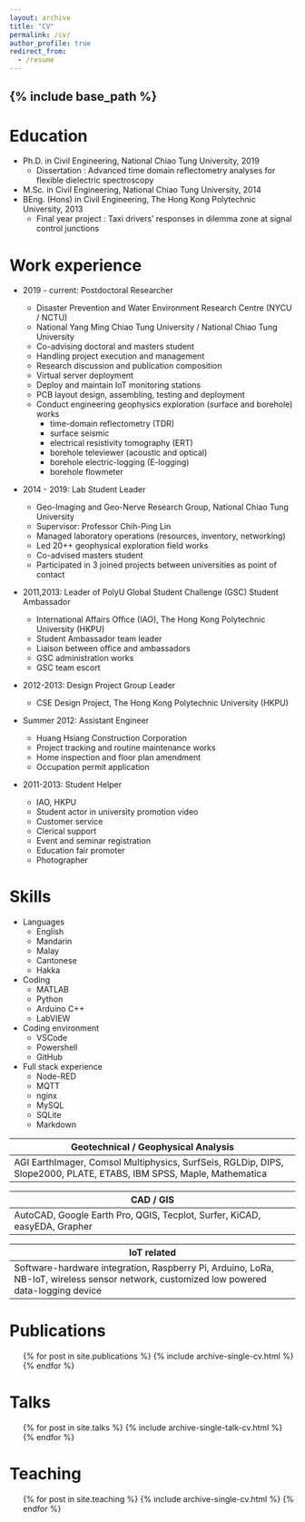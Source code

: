```yaml
---
layout: archive
title: "CV"
permalink: /cv/
author_profile: true
redirect_from:
  - /resume
---
```


{% include base_path %}
---

Education
======
- Ph.D. in Civil Engineering, National Chiao Tung University, 2019
  - Dissertation : Advanced time domain reflectometry analyses for flexible dielectric spectroscopy
- M.Sc. in Civil Engineering, National Chiao Tung University, 2014
- BEng. (Hons) in Civil Engineering, The Hong Kong Polytechnic University, 2013
  - Final year project : Taxi drivers’ responses in dilemma zone at signal control junctions

Work experience
======
- 2019 - current: Postdoctoral Researcher
  - Disaster Prevention and Water Environment Research Centre (NYCU / NCTU)
  - National Yang Ming Chiao Tung University / National Chiao Tung University
  - Co-advising doctoral and masters student
  - Handling project execution and management 
  - Research discussion and publication composition
  - Virtual server deployment 
  - Deploy and maintain IoT monitoring stations
  - PCB layout design, assembling, testing and deployment   
  - Conduct engineering geophysics exploration (surface and borehole) works 
    - time-domain reflectometry (TDR)
    - surface seismic 
    - electrical resistivity tomography (ERT)
    - borehole televiewer (acoustic and optical)
    - borehole electric-logging (E-logging)
    - borehole flowmeter

- 2014 - 2019: Lab Student Leader
  - Geo-Imaging and Geo-Nerve Research Group, National Chiao Tung University
  - Supervisor: Professor Chih-Ping Lin
  - Managed laboratory operations (resources, inventory, networking)
  - Led 20++ geophysical exploration field works
  - Co-advised masters student
  - Participated in 3 joined projects between universities as point of contact 

- 2011,2013: Leader of PolyU Global Student Challenge (GSC) Student Ambassador
  - International Affairs Office (IAO), The Hong Kong Polytechnic University (HKPU)
  - Student Ambassador team leader
  - Liaison between office and ambassadors
  - GSC administration works
  - GSC team escort

- 2012-2013: Design Project Group Leader
  - CSE Design Project, The Hong Kong Polytechnic University (HKPU)

- Summer 2012: Assistant Engineer
  - Huang Hsiang Construction Corporation
  - Project tracking and routine maintenance works
  - Home inspection and floor plan amendment
  - Occupation permit application
 
- 2011-2013: Student Helper
  - IAO, HKPU
  - Student actor in university promotion video
  - Customer service
  - Clerical support
  - Event and seminar registration
  - Education fair promoter
  - Photographer

 
Skills
======
- Languages
  -	English
  -	Mandarin
  -	Malay
  -	Cantonese
  -	Hakka
- Coding
  - MATLAB
  - Python
  - Arduino C++  
  - LabVIEW
- Coding environment
  - VSCode
  - Powershell
  - GitHub
- Full stack experience
  - Node-RED
  - MQTT
  - nginx
  - MySQL
  - SQLite
  - Markdown

|Geotechnical / Geophysical Analysis
|---|
|AGI EarthImager, Comsol Multiphysics, SurfSeis, RGLDip, DIPS, Slope2000, PLATE, ETABS, IBM SPSS, Maple, Mathematica

|CAD / GIS
|---|
|AutoCAD, Google Earth Pro, QGIS, Tecplot, Surfer, KiCAD, easyEDA, Grapher

|IoT related
|---|
|Software-hardware integration, Raspberry Pi, Arduino, LoRa, NB-IoT, wireless sensor network, customized low powered data-logging device


Publications
======
  <ul>{% for post in site.publications %}
    {% include archive-single-cv.html %}
  {% endfor %}</ul>
  
Talks
======
  <ul>{% for post in site.talks %}
    {% include archive-single-talk-cv.html %}
  {% endfor %}</ul>
  
Teaching
======
  <ul>{% for post in site.teaching %}
    {% include archive-single-cv.html %}
  {% endfor %}</ul>
  
<!-- Service and leadership
======
* Currently signed in to 43 different slack teams -->
